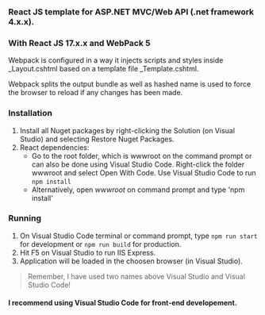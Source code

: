 ### React JS template for ASP.NET MVC/Web API (.net framework 4.x.x).

### With React JS 17.x.x and WebPack 5

Webpack is configured in a way it injects scripts and styles inside _Layout.cshtml based on a template file _Template.cshtml.

Webpack splits the output bundle as well as hashed name is used to force the browser to reload if any changes has been made.

### Installation
1. Install all Nuget packages by right-clicking the Solution (on Visual Studio) and selecting Restore Nuget Packages.
2. React dependencies:
	- Go to the root folder, which is wwwroot on the command prompt or can also be done using Visual Studio Code. Right-click the folder wwwroot and 
	select Open With Code. Use Visual Studio Code to run `npm install`
	- Alternatively, open *wwwroot* on command prompt and type 'npm install'

### Running
1. On Visual Studio Code terminal or command prompt, type `npm run start` for development or `npm run build` for production.
2. Hit F5 on Visual Studio to run IIS Express.
3. Application will be loaded in the choosen browser (in Visual Studio).

> Remember, I have used two names above Visual Studio and Visual Studio Code!

#### I recommend using Visual Studio Code for front-end developement.